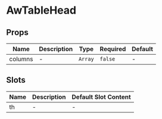# AwTableHead

## Props

<!-- @vuese:AwTableHead:props:start -->
|Name|Description|Type|Required|Default|
|---|---|---|---|---|
|columns|-|`Array`|`false`|-|

<!-- @vuese:AwTableHead:props:end -->

## Slots

<!-- @vuese:AwTableHead:slots:start -->
|Name|Description|Default Slot Content|
|---|---|---|
|th|-|-|

<!-- @vuese:AwTableHead:slots:end -->


